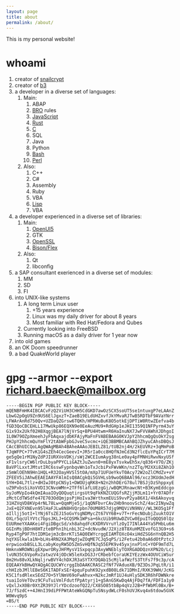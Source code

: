 ```yaml
---
layout: page
title: about
permalink: /about/
---
```


This is my personal website!

# whoami

1. creator of [snailcrypt](https://webapp.snailcrypt.com)
2. creator of [b3](https://github.com/ritschmaster/b3)
3. a developer in a diverse set of languages:
    1. Main:
        1. ABAP
        2. [BRO](https://brobots.info) rules 
        3. [JavaScript](https://github.com/ritschmaster/snailcrypt-jsclient)
        4. [Rust](https://crates.io/crates/snailcrypt)
        4. [C](https://github.com/ritschmaster/b3)
        3. SQL
        5. Java
        6. Python
        7. [Bash](https://github.com/ritschmaster/aadiv)
        8. [Perl](https://github.com/ritschmaster/abapmonk)
    2. Also:
        1. C++
        2. C#
        3. Assembly
        4. Ruby
        5. VBA 
        6. [Lisp](https://github.com/ritschmaster/caveman2-widgets)
        7. VBA
4. a developer experienced in a diverse set of libraries:
    1. Main:
        1. [OpenUI5](https://github.com/ritschmaster/snailcrypt-jsclient)
        2. GTK
        3. [OpenSSL](https://crates.io/crates/snailcrypt)
        4. [Bison/Flex](https://github.com/ritschmaster/b3)
    2. Also:
        1. Qt
        2. libconfig
5. a SAP consultant exerienced in a diverse set of modules:
    1. MM
    2. SD
    3. FI
6. into UNIX-like systems
   1. A long term Linux user
       1. +15 years experience
       2. Linux was my daily driver for about 8 years
       3. Most familiar with Red Hat/Fedora and Qubes
   2. Currently looking into FreeBSD
   3. Running macOS as a daily driver for 1 year now
7. into old games
  1. an OK Doom speedrunner
  2. a bad QuakeWorld player 

# gpg --armor --export richard.baeck@mailbox.org

    -----BEGIN PGP PUBLIC KEY BLOCK-----
    mQENBFmHK4IBCACvFzQ2ViUH3CHH5CdGKD7awOzSCX5soUT5se1ntuxgP7eLAAnZ
    LbwG2pOgU9Zn9US6ElJgxzT+ZaeB19ELdUHZxvfJkYMvaRJTwB5RDTbF9AVaYNrr
    LFWArAnRd750Qv+UZDaQZGrsw6TQKh/HPRWuBuK8O5otkEjDPTiW0RtwZEefva4b
    fGD3QoCBCEHLL17MwUkp86EQXN9e0EeAuzMU9+RdGHp1eJHI1359Q1NFPyrm43uY
    G1x93x2Ukf02H8XqgjBEA7lNjVrSq+BPU4Htwm+R6HaInuNX7JwFVVAWhXJDhgoI
    1L0W79OZpXmeehJyFbAqxajdbKFAjyMaFnFVABEBAAG0KVJpY2hhcmQgQsOkY2sg
    PHJpY2hhcmQuYmFlY2tAbWFpbGJveC5vcmc+iQE3BBMBCAAhBQJZhyuCAhsDBQsJ
    CAcCBhUICQoLAgQWAgMBAh4BAheAAAoJEBILZ81/tUB2nj4H/2kEUVRz+3qMmPoB
    TJqWFPC+7TvK1G4sZEh4CecGeevI+JR5rIa0cc8HQfNJmCd3N2flcEuYPqICrT7M
    ge5gQe1rM1NyZdPJIURXVoVDKj/sWj2WCEIumAyg38nLe0ay4pFMNHiRwvNxyUSf
    xF1vlsryCW6lrDuLbyaPPYCLiGAZtJuZwvn0+mE8yxTsvkwEh5x/q836+V7O/ZKj
    BaVPlLxxtJMtutIRC6sswFypnbqvWn1oTxJcbiPxFWvWKn/nzZTq/M2XXi8ZAh1O
    z5mWlOEhN9Hn1HQL+R32OayHVSl5tOA/mXp71UFUeYkvT0Acy72W2oZlCMdZv+vY
    ZFEEV5iJAhwEEAEIAAYFAlmIsQ8ACgkQi5GVHLsb9woQ6BAAl96/xcz3KUdmJedH
    SYH+D4L7tlz+dHIwJ0tpCNSy1+DWOUjqRK8+N2n2hhDErG78ul7BSJjDzShppxyE
    uZ9PxbsSiXoVVDI3CNvoWMn+2TFf6lafLUEzgGj/wBQMJRnawcNt+B3KymEddcgo
    SyJoMVpIo4kQmIAuaIOyQOQuqtirgsUt9qFkKNZCUQGfsRZjjM3Lm11+Yr07ADfr
    zMctCdTWSdfe47E703OdQmjpsPjHoIva3WrthxmEUiS9vvP2ya86X1/4k6Akoyvq
    31HZVqVD8KVp4rNL78Lw+QqmMje5j/1qQNFbvrCAv2Hb9noovSchZ/4ac2INywZq
    JxE+Q2FXNEvn95lHaFJLw8N8HVQrpbn70UM8R57djg9MQViVN9NV//WL3KO5g1Ff
    aIlljj5otI+lYNj6TsZEJ15oGvYsgNDMycZt67VY6B+v7T+rFecNOubjZuuktO1V
    OXLr5qcUlYVtc7bpsJKLJ+GCQSMk1WPsa+6kcUib9RUwDZVCw0EpuIToQQQS0lQz
    EUURmeYXAAKei4FgiDBgcSd/xh8ahqdFcKXDRVVruYlzOyI7INlA44Ya5PHbLu6m
    GGInMsjBDnH8HTzteBPhn1hLnbL3C2+dcNvudW/J2Xjz8T8XuHMZEvofG13G9+s6
    Ryp4TgP9F7htIDM1ejm3cBnrKTi5AQ0EWYcrggEIAMTOXcO4xiHdZSG6nYnQB2H5
    hqYXGlkwla1N+bLHs4RN2XA3MqdjwZOqME7CJq5qPS/i2Fetu42b0aA6dOtPztcJ
    erpwioxbBSLL3LcabyKoyRW5D5ZmSvHQfNJq55EPK9v45yxjnxPlnC+YOF9mTd7L
    HmknxWROWNigEXpwrORyJHFMysV1Sxpqcp3AxyWNEblyTOXRGADDQznXPN2O/Lcj
    lvUN35C6VpoRv2atwzV4jODcW5leXxDG3JrCRbebfCoraUKIYEzzWx4OUVCiWSur
    8m2Hv88vXLkNqljrwBVY4chDXJR3aSYTXYDQAb15cMjlafWzfS3TtFs7f9c3p/cA
    EQEAAYkBHwQYAQgACQUCWYcrggIbDAAKCRASC2fNf7VAduoXB/9Z3DsJPqLtR/i1
    chHIzbJMllEBeS6K1TADFxSEr4pquFpuhK92yxdB08Ldk71DMnI/RXK39WH/JcKG
    K5C1fsdRlexSEdZ7O+5YlNmV69oFwAhvx+N2kcJmRf1UJ4uHlySDK3R6hFDWNkre
    tuaiIoVeTOvz9CFuTuiVmlFdutfPpAtyrj1+g5AnG5KwDq4AjFDq7fA/FDFIa1y0
    vQxlJxX0Br0XtZR39YJlrYDcdzoofQ22/CX8SO85tbBp4qVzJ2B+PfWbMl0Bx/B+
    7J/fSzdC++4JHnI39diPFPWtAteWkGQNpTu5NsydWLcF0shUVJKvq4x6tdow5GVK
    W0Wvq9pS
    =BS/t
    -----END PGP PUBLIC KEY BLOCK-----
